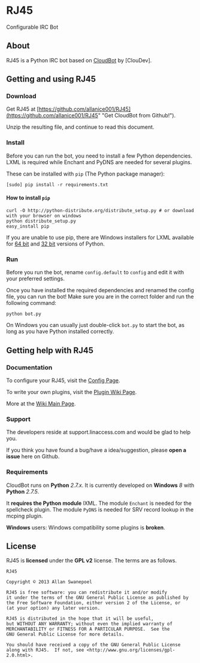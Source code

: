 RJ45
====

Configurable IRC Bot

## About

RJ45 is a Python IRC bot based on [CloudBot](http://github.com/ClouDev/CloudBot) by [ClouDev].

## Getting and using RJ45

### Download

Get RJ45 at [https://github.com/allanice001/RJ45](https://github.com/allanice001/RJ45" "Get CloudBot from Github!").

Unzip the resulting file, and continue to read this document.

### Install

Before you can run the bot, you need to install a few Python dependencies. LXML is required while Enchant and PyDNS are needed for several plugins.


These can be installed with `pip` (The Python package manager):

    [sudo] pip install -r requirements.txt

#### How to install `pip`

    curl -O http://python-distribute.org/distribute_setup.py # or download with your browser on windows
    python distribute_setup.py
    easy_install pip
    
If you are unable to use pip, there are Windows installers for LXML available for [64 bit](https://pypi.python.org/packages/2.7/l/lxml/lxml-2.3.win-amd64-py2.7.exe) and [32 bit](https://pypi.python.org/packages/2.7/l/lxml/lxml-2.3.win32-py2.7.exe) versions of Python.

### Run

Before you run the bot, rename `config.default` to `config` and edit it with your preferred settings.

Once you have installed the required dependencies and renamed the config file, you can run the bot! Make sure you are in the correct folder and run the following command:

`python bot.py`

On Windows you can usually just double-click `bot.py` to start the bot, as long as you have Python installed correctly.

## Getting help with RJ45

### Documentation

To configure your RJ45, visit the [Config Page](http://RJ45.linaccess.com/wiki/RJ45-ircconfig).

To write your own plugins, visit the [Plugin Wiki Page](http://RJ45.linaccess.com/wiki/RJ45-ircplugins).

More at the [Wiki Main Page](http://RJ45.linaccess.com/).

### Support

The developers reside at support.linaccess.com and would be glad to help you.

If you think you have found a bug/have a idea/suggestion, please **open a issue** here on Github.

### Requirements

CloudBot runs on **Python** *2.7.x*. It is currently developed on **Windows** *8* with **Python** *2.7.5*.

It **requires the Python module** lXML.
The module `Enchant` is needed for the spellcheck plugin.
The module `PyDNS` is needed for SRV record lookup in the mcping plugin.

**Windows** users: Windows compatibility some plugins is **broken**.

## License

RJ45 is **licensed** under the **GPL v2** license. The terms are as follows.

    RJ45

    Copyright © 2013 Allan Swanepoel

    RJ45 is free software: you can redistribute it and/or modify
    it under the terms of the GNU General Public License as published by
    the Free Software Foundation, either version 2 of the License, or
    (at your option) any later version.

    RJ45 is distributed in the hope that it will be useful,
    but WITHOUT ANY WARRANTY; without even the implied warranty of
    MERCHANTABILITY or FITNESS FOR A PARTICULAR PURPOSE.  See the
    GNU General Public License for more details.

    You should have received a copy of the GNU General Public License
    along with RJ45.  If not, see <http://www.gnu.org/licenses/gpl-2.0.html>.

